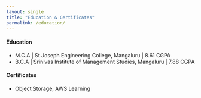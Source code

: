 ```yaml
---
layout: single
title: "Education & Certificates"
permalink: /education/
---
```


#### Education
- M.C.A | St Joseph Engineering College, Mangaluru | 8.61 CGPA
- B.C.A | Srinivas Institute of Management Studies, Mangaluru | 7.88 CGPA

#### Certificates
- Object Storage, AWS Learning

